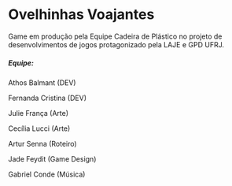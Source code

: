 # Ovelhinhas Voajantes

Game em produção pela Equipe Cadeira de Plástico no projeto de desenvolvimentos de jogos protagonizado pela LAJE e GPD UFRJ.



##### **Equipe:**

Athos Balmant (DEV)

Fernanda Cristina (DEV)

Julie França (Arte)

Cecília Lucci (Arte)

Artur Senna (Roteiro)

Jade Feydit (Game Design)

Gabriel Conde (Música)
